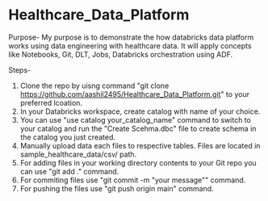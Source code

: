 # Healthcare_Data_Platform

Purpose- My purpose is to demonstrate the how databricks data platform works using data engineering with healthcare data. It will apply concepts like Notebooks, Git, DLT, Jobs, Databricks orchestration using ADF.

Steps-
1. Clone the repo by uisng command "git clone https://github.com/aashil2495/Healthcare_Data_Platform.git" to your preferred lcoation.
2. In your Databricks workspace, create catalog with name of your choice.
3. You can use "use catalog your_catalog_name" command to switch to your catalog and run the "Create Scehma.dbc" file to create schema in  the catalog you just created.
4. Manually upload data each files to respective tables. Files are located in sample_healthcare_data/csv/ path.
5. For adding files in your working directory contents to your Git repo you can use "git add ." command.
6. For commiting files use "git commit -m "your message"" command.
7. For pushing the files use "git push origin main" command.